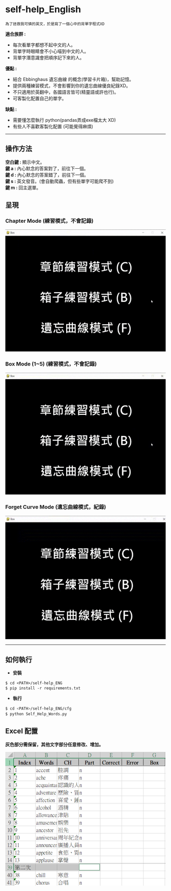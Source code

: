 # self-help_English
```
為了拯救我可憐的英文，於是寫了一個心中的背單字程式XD
```

<b>適合族群 :</b>
* 每次看單字都想不起中文的人。
* 背單字時眼睛會不小心喵到中文的人。
* 背單字潛意識會把順序記下來的人。

<b>優點 : </b>
* 結合 Ebbinghaus 遺忘曲線 的概念(學習卡片箱)，幫助記憶。
* 提供兩種練習模式，不會影響到你的遺忘曲線優良紀錄XD。
* 不只適用於英翻中，各國語言皆可(精靈語或許也行)。
* 可客製化配置自己的單字。

<b>缺點 : </b>
* 需要懂怎麼執行 python(pandas弄成exe檔太大 XD)
* 有些人不喜歡客製化配置 (可能覺得麻煩)

---
## 操作方法
<div><b>空白鍵 : </b> 顯示中文。</div>
<div><b>鍵 a : </b> 內心默念的答案對了，前往下一個。</div>
<div><b>鍵 d : </b> 內心默念的答案錯了，前往下一個。</div>
<div><b>鍵 s : </b> 英文發音。(會自動爬蟲，但有些單字可能爬不到)</div>
<div><b>鍵 m : </b> 回主選單。</div>

## 呈現
### Chapter Mode (練習模式，不會記錄)
![chapter mode](./img/chapterMode.gif)

### Box Mode (1~5) (練習模式，不會記錄)
![box mode](./img/boxMode.gif)

### Forget Curve Mode (遺忘曲線模式，紀錄)
![forget curve mode](./img/forgetMode.gif)

---
## 如何執行
* <b>安裝</b>
```
$ cd <PATH>/self-help_ENG
$ pip install -r requirements.txt
```
* <b>執行</b>
```bash
$ cd <PATH>/self-help_ENG/cfg
$ python Self_Help_Words.py
```


## Excel  配置
<div><b>灰色部分需保留，其他文字部分任意修改、增加。</b></div>

![excel](./img/excel.png)



